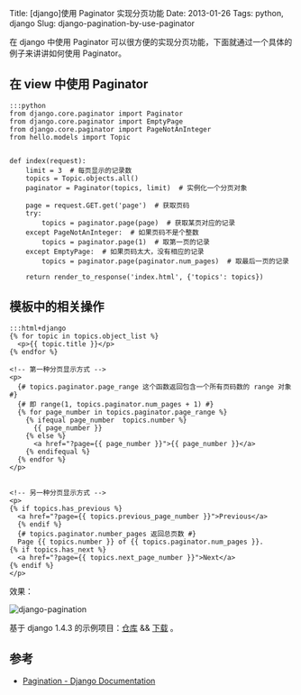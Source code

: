 Title: [django]使用 Paginator 实现分页功能
Date: 2013-01-26
Tags: python, django
Slug: django-pagination-by-use-paginator


在 django 中使用 Paginator 可以很方便的实现分页功能，下面就通过一个具体的例子来讲讲如何使用 Paginator。

## 在 view 中使用 Paginator

    :::python
    from django.core.paginator import Paginator
    from django.core.paginator import EmptyPage
    from django.core.paginator import PageNotAnInteger
    from hello.models import Topic


    def index(request):
        limit = 3  # 每页显示的记录数
        topics = Topic.objects.all()
        paginator = Paginator(topics, limit)  # 实例化一个分页对象

        page = request.GET.get('page')  # 获取页码
        try:
            topics = paginator.page(page)  # 获取某页对应的记录
        except PageNotAnInteger:  # 如果页码不是个整数
            topics = paginator.page(1)  # 取第一页的记录
        except EmptyPage:  # 如果页码太大，没有相应的记录
            topics = paginator.page(paginator.num_pages)  # 取最后一页的记录

        return render_to_response('index.html', {'topics': topics})

## 模板中的相关操作

    :::html+django
    {% for topic in topics.object_list %}
      <p>{{ topic.title }}</p>
    {% endfor %}

    <!-- 第一种分页显示方式 -->
    <p>
      {# topics.paginator.page_range 这个函数返回包含一个所有页码数的 range 对象 #}
      {# 即 range(1, topics.paginator.num_pages + 1) #}
      {% for page_number in topics.paginator.page_range %}
        {% ifequal page_number  topics.number %}
          {{ page_number }}
        {% else %}
          <a href="?page={{ page_number }}">{{ page_number }}</a>
        {% endifequal %}
      {% endfor %}
    </p>


    <!-- 另一种分页显示方式 -->
    <p>
    {% if topics.has_previous %}
      <a href="?page={{ topics.previous_page_number }}">Previous</a>
      {% endif %}
      {# topics.paginator.number_pages 返回总页数 #}
      Page {{ topics.number }} of {{ topics.paginator.num_pages }}.
    {% if topics.has_next %}
      <a href="?page={{ topics.next_page_number }}">Next</a>
    {% endif %}
    </p>

效果：

![django-pagination](/static/images/2013-1-26-django-pagination.png)

基于 django 1.4.3 的示例项目：[仓库](https://github.com/mozillazg/django-simple-projects/tree/master/projects/pagination) && [下载](/static/downloads/pagination.tar.gz) 。


## 参考

* [Pagination - Django Documentation](https://docs.djangoproject.com/en/1.4/topics/pagination)

